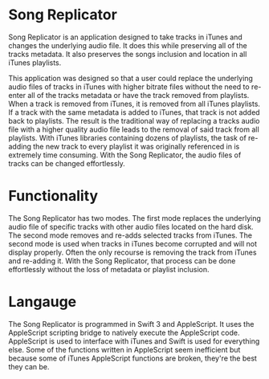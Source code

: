 #  Song Replicator

Song Replicator is an application designed to take tracks in iTunes and changes the underlying audio file. It does this while preserving all of the tracks metadata. It also preserves the songs inclusion and location in all iTunes playlists. 

This application was designed so that a user could replace the underlying audio files of tracks in iTunes with higher bitrate files without the need to re-enter all of the tracks metadata or have the track removed from playlists. When a track is removed from iTunes, it is removed from all iTunes playlists. If a track with the same metadata is added to iTunes, that track is not added back to playlists. The result is the traditional way of replacing a tracks audio file with a higher quality audio file leads to the removal of said track from all playlists. With iTunes libraries containing dozens of playlists, the task of re-adding the new track to every playlist it was originally referenced in is extremely time consuming. With the Song Replicator, the audio files of tracks can be changed effortlessly. 

# Functionality 

The Song Replicator has two modes. The first mode replaces the underlying audio file of specific tracks with other audio files located on the hard disk. The second mode removes and re-adds selected tracks from iTunes. The second mode is used when tracks in iTunes become corrupted and will not display properly. Often the only recourse is removing the track from iTunes and re-adding it. With the Song Replicator, that process can be done effortlessly without the loss of metadata or playlist inclusion.

# Langauge

The Song Replicator is programmed in Swift 3 and AppleScript. It uses the AppleScript scripting bridge to natively execute the AppleScript code. AppleScript is used to interface with iTunes and Swift is used for everything else. Some of the functions written in AppleScript seem inefficient but because some of iTunes AppleScript functions are broken, they're the best they can be. 
